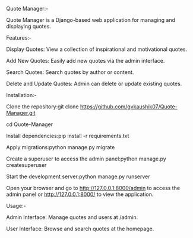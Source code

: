 Quote Manager:-

Quote Manager is a Django-based web application for managing and displaying quotes.



Features:-

Display Quotes: View a collection of inspirational and motivational quotes.

Add New Quotes: Easily add new quotes via the admin interface.

Search Quotes: Search quotes by author or content.

Delete and Update Quotes: Admin can delete or update existing quotes.



Installation:-

Clone the repository:git clone https://github.com/gvkaushik07/Quote-Manager.git

cd Quote-Manager

Install dependencies:pip install -r requirements.txt

Apply migrations:python manage.py migrate

Create a superuser to access the admin panel:python manage.py createsuperuser

Start the development server:python manage.py runserver

Open your browser and go to http://127.0.0.1:8000/admin to access the admin panel or http://127.0.0.1:8000/ to view the application.



Usage:-

Admin Interface: Manage quotes and users at /admin.

User Interface: Browse and search quotes at the homepage.
